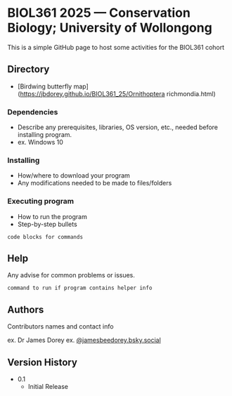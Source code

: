 # BIOL361 2025 — Conservation Biology; University of Wollongong

This is a simple GitHub page to host some activities for the BIOL361 cohort

## Directory
* [Birdwing butterfly map](https://jbdorey.github.io/BIOL361_25/Ornithoptera richmondia.html)

### Dependencies

* Describe any prerequisites, libraries, OS version, etc., needed before installing program.
* ex. Windows 10

### Installing

* How/where to download your program
* Any modifications needed to be made to files/folders

### Executing program

* How to run the program
* Step-by-step bullets
```
code blocks for commands
```

## Help

Any advise for common problems or issues.
```
command to run if program contains helper info
```

## Authors

Contributors names and contact info

ex. Dr James Dorey
ex. [@jamesbeedorey.bsky.social]([https://twitter.com/dompizzie](https://bsky.app/profile/jamesbeedorey.bsky.social))

## Version History

* 0.1
    * Initial Release
